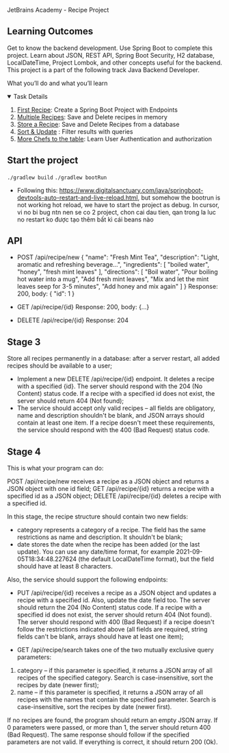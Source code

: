 JetBrains Academy - Recipe Project

## Learning Outcomes

Get to know the backend development. Use Spring Boot to complete this project. Learn about JSON, REST API, Spring Boot Security, H2 database, LocalDateTime, Project Lombok, and other concepts useful for the backend.
This project is a part of the following track
Java Backend Developer.

What you’ll do and what you’ll learn

<details open="open">
  <summary>Task Details</summary>
  <ol>
  <li><a href="tasks/1-first-recipe/README.md">First Recipe</a>: Create a Spring Boot Project with Endpoints</li>
  <li><a href="tasks/2-multiple-recipes/README.md">Multiple Recipes</a>: Save and Delete recipes in memory</li>
  <li><a href="tasks/3-store-a-recipe/README.md">Store a Recipe</a>: Save and Delete Recipes from a database</li>
  <li><a href="tasks/4-sort-and-update/README.md">Sort & Update</a> : Filter results with queries</li>
  <li><a href="tasks/5-more-chefs-to-the-table/README.md">More Chefs to the table</a>: Learn User Authentication and authorization</li>
  </ol>
</details>

## Start the project

`./gradlew build`
`./gradlew bootRun`

- Following this: https://www.digitalsanctuary.com/java/springboot-devtools-auto-restart-and-live-reload.html, but somehow the bootrun is not working hot reload, we have to start the project as debug. In cursor,
  vi no bi bug ntn nen se co 2 project, chon cai dau tien, qan trong la luc no restart ko được tạo thêm bất kì cái beans nào

## API

- POST /api/recipe/new
  {
  "name": "Fresh Mint Tea",
  "description": "Light, aromatic and refreshing beverage...",
  "ingredients": [
  "boiled water",
  "honey",
  "fresh mint leaves"
  ],
  "directions": [
  "Boil water",
  "Pour boiling hot water into a mug",
  "Add fresh mint leaves",
  "Mix and let the mint leaves seep for 3-5 minutes",
  "Add honey and mix again"
  ]
  }
  Response: 200, body: {
  "id": 1
  }

- GET /api/recipe/{id}
  Response: 200, body: {...}

- DELETE /api/recipe/{id}
  Response: 204

## Stage 3

Store all recipes permanently in a database: after a server restart, all added recipes should be available to a user;

- Implement a new DELETE /api/recipe/{id} endpoint. It deletes a recipe with a specified {id}. The server should respond with the 204 (No Content) status code. If a recipe with a specified id does not exist, the server should return 404 (Not found);
- The service should accept only valid recipes – all fields are obligatory, name and description shouldn't be blank, and JSON arrays should contain at least one item. If a recipe doesn't meet these requirements, the service should respond with the 400 (Bad Request) status code.

## Stage 4
This is what your program can do:

POST /api/recipe/new receives a recipe as a JSON object and returns a JSON object with one id field;
GET /api/recipe/{id} returns a recipe with a specified id as a JSON object;
DELETE /api/recipe/{id} deletes a recipe with a specified id.

In this stage, the recipe structure should contain two new fields:

- category represents a category of a recipe. The field has the same restrictions as name and description. It shouldn't be blank;
- date stores the date when the recipe has been added (or the last update). You can use any date/time format, for example 2021-09-05T18:34:48.227624 (the default LocalDateTime format), but the field should have at least 8 characters.

Also, the service should support the following endpoints:

- PUT /api/recipe/{id} receives a recipe as a JSON object and updates a recipe with a specified id. Also, update the date field too. The server should return the 204 (No Content) status code. If a recipe with a specified id does not exist, the server should return 404 (Not found). The server should respond with 400 (Bad Request) if a recipe doesn't follow the restrictions indicated above (all fields are required, string fields can't be blank, arrays should have at least one item);

- GET /api/recipe/search takes one of the two mutually exclusive query parameters:

1. category – if this parameter is specified, it returns a JSON array of all recipes of the specified category. Search is case-insensitive, sort the recipes by date (newer first);
2. name – if this parameter is specified, it returns a JSON array of all recipes with the names that contain the specified parameter. Search is case-insensitive, sort the recipes by date (newer first).

If no recipes are found, the program should return an empty JSON array. If 0 parameters were passed, or more than 1, the server should return 400 (Bad Request). The same response should follow if the specified parameters are not valid. If everything is correct, it should return 200 (Ok).